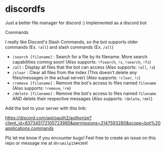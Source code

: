 # discordfs

Just a better file manager for discord :)
Implemented as a discord bot

Commands

I really like Discord's Slash Commands, so the bot supports older commands (Ex. `!all`) and slash commands (Ex. `/all`)

- `/search [filename]` : Search for a file by its filename. More search capabilities coming soon! (Also supports: `!fsearch`, `!s`, `!search`, `!fs`)
- `/all` : Display all files that the bot can access (Also supports: `!all`, `!a`)
- `/clear` : Clear all files from the index (This doesn't delete any files/messages in the actual server) (Also supports: `!clear`, `!c`)
- `/remove [filename]` : Remove the bot's access to files named `filename` (Also supports: `!remove`, `!rm`)
- `/delete [filename]` : Remove the bot's access to files named `filename` AND delete their respective messages (Also supports: `!delete`, `!del`)

Add the bot to your server with this link:

https://discord.com/api/oauth2/authorize?client_id=837345172105723985&permissions=2147593280&scope=bot%20applications.commands

Plz let me know if you encounter bugs! Feel free to create an issue on this repo or message me at `dhrumilp15#4369`!
